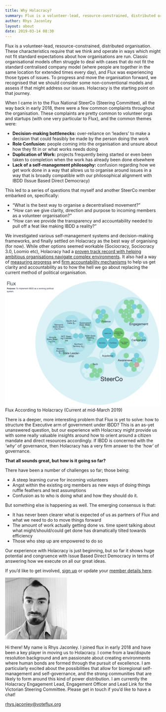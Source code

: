 ```yaml
---
title: Why Holacracy?
summary: Flux is a volunteer-lead, resource-constrained, distributed organisation. These characteristics require that we think and operate in ways which might not fit standard expectations about how organisations are run.
author: Rhys Jaconley
layout: about
date: 2019-03-14 08:30
---
```


Flux is a volunteer-lead, resource-constrained, distributed organisation. These characteristics require that we think and operate in ways which might not fit standard expectations about how organisations are run. Classic organisational models often struggle to deal with cases that do not fit the standard centralised company model (where people are together in the same location for extended times every day), and Flux was experiencing those types of issues. To progress and move the organisation forward, we recognised that we should consider some non-conventional models and assess if that might address our issues. Holacracy is the starting point on that journey.

When I came in to the Flux National SteerCo (Steering Committee), all the way back in early 2018, there were a few common complaints throughout the organisation. These complaints are pretty common to volunteer orgs and startups (with one very particular to Flux), and the common themes were: 

* __Decision-making bottlenecks:__ over-reliance on ‘leaders’ to make a decision that could feasibly be made by the person doing the work
* __Role Confusion:__ people coming into the organisation and unsure about how they fit in or what works needs doing 
* __Duplication of Work:__ projects frequently being started or even been taken to completion when the work has already been done elsewhere 
* __Lack of a self-management philosophy:__ confusion regarding how we get work done in a way that allows us to organise around issues in a way that is broadly compatible with our philosophical alignment with IBDD (Issue Based Direct Democracy)

This led to a series of questions that myself and another SteerCo member embarked on, specifically:

- “What is the best way to organise a decentralised movement?”
- “How can we give clarity, direction and purpose to incoming members as a volunteer organisation?” 
- “How can we provide the transparency and accountability needed to pull off a feat like making IBDD a reality?” 

We investigated various self-management systems and decision-making frameworks, and finally settled on Holacracy as the best way of organising (for now). While other options seemed workable (Sociocracy, Sociocracy 3.0, Loomio etc), Holacracy had a [proven track record with helping ambitious organisations navigate complex environments](http://structureprocess.com/holacracy-cases/). It also had a way of [measuring progress](https://blog.thoughtfulorg.com/holacracy-crafting-good-metrics-for-your-circle-4893a8e3554c) and [firm accountability mechanisms](https://blog.holacracy.org/differentiating-role-and-soul-fe8cf5d53cc1) to help us get clarity and accountability as to how the hell we go about replacing the current method of political organisation. 

![Flux Holocratic Model](/img/posts/flux-holacracy.png)
Flux According to Holacracy (Current at mid-March 2019)

There is a deeper, more interesting problem that Flux is yet to solve: how to structure the Executive arm of government under IBDD? This is an as-yet unanswered question, but our experience with Holacracy might provide us with some really valuable insights around how to orient around a citizen mandate and direct resources accordingly. If IBDD is concerned with the _‘why’_ of governance, then Holacracy has a very firm answer to the _‘how’_ of governance. 

__That all sounds great, but how is it going so far?__

There have been a number of challenges so far; those being:
* A steep learning curve for incoming volunteers
* Angst within the existing org members as new ways of doing things ruffle feathers and test assumptions
* Confusion as to who is doing what and how they should do it. 

But something else is happening as well. The emerging consensus is that:
* It has never been clearer what is expected of us as partners of Flux and what we need to do to move things forward
* The amount of work actually getting done vs. time spent talking about what might/should/could get done has dramatically tilted towards efficiency
* Those who step up are empowered to do so 

Our experience with Holacracy is just beginning, but so far it shows huge potential and congruence with Issue Based Direct Democracy in terms of answering how we execute on all our great ideas. 

If you’d like to get involved, [sign up](https://www.voteflux.org/signup/) or update your [member details here](https://app.flux.party).

![Rhys Profile](/img/posts/rhys.jpg)

Hi there! My name is Rhys Jaconley. I joined flux in early 2018 and have been a key player in moving us to Holacracy. I come from a law/dispute resolution background and am passionate about creating environments where human bonds are formed through the pursuit of excellence. I am particularly excited about the possibilities that allow for bioregional self-management and self-governance, and the strong communities that are likely to form around this kind of power distribution. I am currently the Holacracy Engagement Lead, Engagement Officer and Lead Link for the Victorian Steering Committee. Please get in touch if you’d like to have a chat!

[rhys.jaconley@voteflux.org](mailto:rhys.jaconley@voteflux.org)

